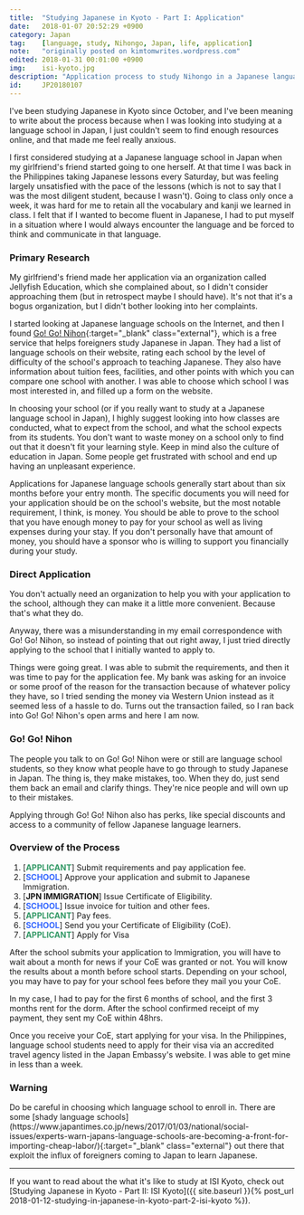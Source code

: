 ```yaml
---
title:  "Studying Japanese in Kyoto - Part I: Application"
date:   2018-01-07 20:52:29 +0900
category: Japan
tag:    [language, study, Nihongo, Japan, life, application]
note:   "originally posted on kimtomwrites.wordpress.com"
edited: 2018-01-31 00:01:00 +0900
img:	isi-kyoto.jpg
description: "Application process to study Nihongo in a Japanese language school in Japan. My experience with direct application and application via Go! Go! Nihon."
id:		JP20180107
---
```


I've been studying Japanese in Kyoto since October, and I've been meaning to write about the process because when I was looking into studying at a language school in Japan, I just couldn't seem to find enough resources online, and that made me feel really anxious.

I first considered studying at a Japanese language school in Japan when my girlfriend's friend started going to one herself. At that time I was back in the Philippines taking Japanese lessons every Saturday, but was feeling largely unsatisfied with the pace of the lessons (which is not to say that I was the most diligent student, because I wasn't). Going to class only once a week, it was hard for me to retain all the vocabulary and kanji we learned in class. I felt that if I wanted to become fluent in Japanese, I had to put myself in a situation where I would always encounter the language and be forced to think and communicate in that language.

<!--more-->

<h3>Primary Research</h3>
My girlfriend's friend made her application via an organization called Jellyfish Education, which she complained about, so I didn't consider approaching them (but in retrospect maybe I should have). It's not that it's a bogus organization, but I didn't bother looking into her complaints.

I started looking at Japanese language schools on the Internet, and then I found [Go! Go! Nihon](https://gogonihon.com/en/){:target="_blank" class="external"}, which is a free service that helps foreigners study Japanese in Japan. They had a list of language schools on their website, rating each school by the level of difficulty of the school's approach to teaching Japanese. They also have information about tuition fees, facilities, and other points with which you can compare one school with another. I was able to choose which school I was most interested in, and filled up a form on the website.

In choosing your school (or if you really want to study at a Japanese language school in Japan), I highly suggest looking into how classes are conducted, what to expect from the school, and what the school expects from its students. You don't want to waste money on a school only to find out that it doesn't fit your learning style. Keep in mind also the culture of education in Japan. Some people get frustrated with school and end up having an unpleasant experience.

Applications for Japanese language schools generally start about than six months before your entry month. The specific documents you will need for your application should be on the school's website, but the most notable requirement, I think, is money. You should be able to prove to the school that you have enough money to pay for your school as well as living expenses during your stay. If you don't personally have that amount of money, you should have a sponsor who is willing to support you financially during your study.

<h3>Direct Application</h3>
You don't actually need an organization to help you with your application to the school, although they can make it a little more convenient. Because that's what they do.

Anyway, there was a misunderstanding in my email correspondence with Go! Go! Nihon, so instead of pointing that out right away, I just tried directly applying to the school that I initially wanted to apply to.

Things were going great. I was able to submit the requirements, and then it was time to pay for the application fee. My bank was asking for an invoice or some proof of the reason for the transaction because of whatever policy they have, so I tried sending the money via Western Union instead as it seemed less of a hassle to do. Turns out the transaction failed, so I ran back into Go! Go! Nihon's open arms and here I am now.

<h3>Go! Go! Nihon</h3>
The people you talk to on Go! Go! Nihon were or still are language school students, so they know what people have to go through to study Japanese in Japan. The thing is, they make mistakes, too. When they do, just send them back an email and clarify things. They're nice people and will own up to their mistakes.

Applying through Go! Go! Nihon also has perks, like special discounts and access to a community of fellow Japanese language learners.

<h3>Overview of the Process</h3>
<ol>
	<li>[<strong><span style="color: #339966;">APPLICANT</span></strong>] Submit requirements and pay application fee.</li>
	<li>[<strong><span style="color: #3366ff;">SCHOOL</span></strong>] Approve your application and submit to Japanese Immigration.</li>
	<li>[<strong>JPN IMMIGRATION</strong>] Issue Certificate of Eligibility.</li>
	<li>[<strong><span style="color: #3366ff;">SCHOOL</span></strong>] Issue invoice for tuition and other fees.</li>
	<li>[<span style="color: #339966;"><strong>APPLICANT</strong></span>] Pay fees.</li>
	<li>[<span style="color: #3366ff;"><strong>SCHOOL</strong></span>] Send you your Certificate of Eligibility (CoE).</li>
	<li>[<strong><span style="color: #339966;">APPLICANT</span></strong>] Apply for Visa</li>
</ol>

After the school submits your application to Immigration, you will have to wait about a month for news if your CoE was granted or not. You will know the results about a month before school starts. Depending on your school, you may have to pay for your school fees before they mail you your CoE.

In my case, I had to pay for the first 6 months of school, and the first 3 months rent for the dorm. After the school confirmed receipt of my payment, they sent my CoE within 48hrs.

Once you receive your CoE, start applying for your visa. In the Philippines, language school students need to apply for their visa via an accredited travel agency listed in the Japan Embassy's website. I was able to get mine in less than a week.

<h3>Warning</h3>
Do be careful in choosing which language school to enroll in. There are some [shady language schools](https://www.japantimes.co.jp/news/2017/01/03/national/social-issues/experts-warn-japans-language-schools-are-becoming-a-front-for-importing-cheap-labor/){:target="_blank" class="external"} out there that exploit the influx of foreigners coming to Japan to learn Japanese.

<hr />

If you want to read about the what it's like to study at ISI Kyoto, check out [Studying Japanese in Kyoto - Part II: ISI Kyoto]({{ site.baseurl }}{% post_url 2018-01-12-studying-in-japanese-in-kyoto-part-2-isi-kyoto %}).